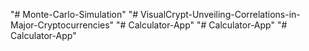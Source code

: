 "# Monte-Carlo-Simulation" 
"# VisualCrypt-Unveiling-Correlations-in-Major-Cryptocurrencies" 
"# Calculator-App" 
"# Calculator-App" 
"# Calculator-App" 

